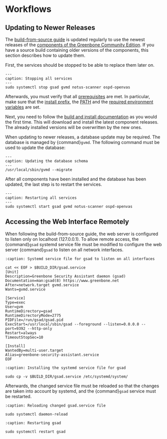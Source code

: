 # Workflows

## Updating to Newer Releases

The [build-from-source guide](./index.md) is updated regularly to use the
newest releases of the [components of the Greenbone Community Edition](../../background.md#architecture).
If you have a source build containing older versions of the components, this
section describes how to update them.

First, the services should be stopped to be able to replace them later on.

```{code-block} shell
---
caption: Stopping all services
---
sudo systemctl stop gsad gvmd notus-scanner ospd-openvas
```

Afterwards, you must verify that all [prerequisites](./index.md#prerequisites) are met.
In particular, make sure that the [install prefix](./index.md#choosing-an-install-prefix), the
[PATH](./index.md#setting-the-path) and the [required environment variables](./index.md#creating-a-source-build-and-install-directory)
are set.

Next, you need to follow the [build and install documentation](./index.md#building-and-installing-the-components)
as you would the first time. This will download and install the
latest component releases. The already installed versions will be overwritten by
the new ones.

When updating to newer releases, a database update may be required. The database
is managed by {command}`gvmd`. The following command must be used to update
the database:

```{code-block} shell
---
caption: Updating the database schema
---
/usr/local/sbin/gvmd --migrate
```

After all components have been installed and the database has
been updated, the last step is to restart the services.

```{code-block} shell
---
caption: Restarting all services
---
sudo systemctl start gsad gvmd notus-scanner ospd-openvas
```

## Accessing the Web Interface Remotely

When following the build-from-source guide, the web server is configured to
listen only on localhost (127.0.0.1). To allow remote access, the
{command}`gsad` systemd service file must be modified to configure the web
server {command}`gsad` to listen on all network interfaces.

```{code-block} none
:caption: Systemd service file for gsad to listen on all interfaces

cat << EOF > $BUILD_DIR/gsad.service
[Unit]
Description=Greenbone Security Assistant daemon (gsad)
Documentation=man:gsad(8) https://www.greenbone.net
After=network.target gvmd.service
Wants=gvmd.service

[Service]
Type=exec
User=gvm
RuntimeDirectory=gsad
RuntimeDirectoryMode=2775
PIDFile=/run/gsad/gsad.pid
ExecStart=/usr/local/sbin/gsad --foreground --listen=0.0.0.0 --port=9392 --http-only
Restart=always
TimeoutStopSec=10

[Install]
WantedBy=multi-user.target
Alias=greenbone-security-assistant.service
EOF
```

```{code-block}
:caption: Installing the systemd service file for gsad

sudo cp -v $BUILD_DIR/gsad.service /etc/systemd/system/
```

Afterwards, the changed service file must be reloaded so that the changes
are taken into account by systemd, and the {command}`gsad` service must be
restarted.


```{code-block}
:caption: Reloading changed gsad.service file

sudo systemctl daemon-reload
```

```{code-block}
:caption: Restarting gsad

sudo systemctl restart gsad
```
